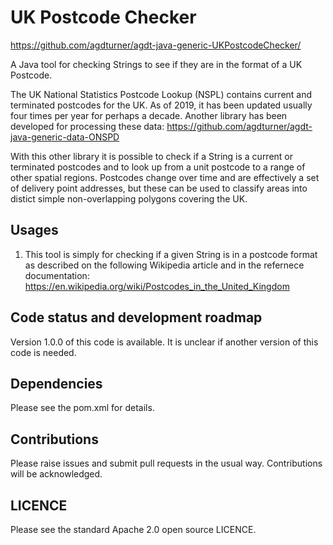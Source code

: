 # UK Postcode Checker

https://github.com/agdturner/agdt-java-generic-UKPostcodeChecker/

A Java tool for checking Strings to see if they are in the format of a UK Postcode.

The UK National Statistics Postcode Lookup (NSPL) contains current and terminated postcodes for the UK. As of 2019, it has been updated usually four times per year for perhaps a decade. Another library has been developed for processing these data:
https://github.com/agdturner/agdt-java-generic-data-ONSPD

With this other library it is possible to check if a String is a current or terminated postcodes and to look up from a unit postcode to a range of other spatial regions. Postcodes change over time and are effectively a set of delivery point addresses, but these can be used to classify areas into distict simple non-overlapping polygons covering the UK.

## Usages
1. This tool is simply for checking if a given String is in a postcode format as described on the following Wikipedia article and in the refernece documentation: https://en.wikipedia.org/wiki/Postcodes_in_the_United_Kingdom

## Code status and development roadmap
Version 1.0.0 of this code is available. It is unclear if another version of this code is needed.

## Dependencies
Please see the pom.xml for details.

## Contributions
Please raise issues and submit pull requests in the usual way. Contributions will be acknowledged.

## LICENCE
Please see the standard Apache 2.0 open source LICENCE.
